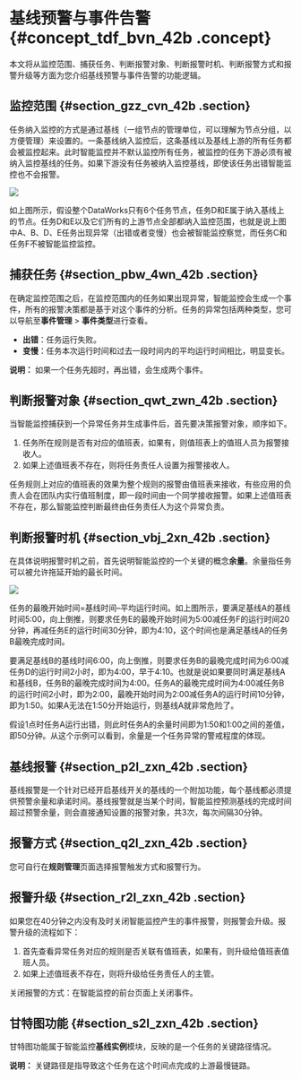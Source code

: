 # 基线预警与事件告警 {#concept_tdf_bvn_42b .concept}

本文将从监控范围、捕获任务、判断报警对象、判断报警时机、判断报警方式和报警升级等方面为您介绍基线预警与事件告警的功能逻辑。

## 监控范围 {#section_gzz_cvn_42b .section}

任务纳入监控的方式是通过基线（一组节点的管理单位，可以理解为节点分组，以方便管理）来设置的。一条基线纳入监控后，这条基线以及基线上游的所有任务都会被监控起来。此时智能监控并不默认监控所有任务，被监控的任务下游必须有被纳入监控基线的任务。如果下游没有任务被纳入监控基线，即使该任务出错智能监控也不会报警。

![](http://static-aliyun-doc.oss-cn-hangzhou.aliyuncs.com/assets/img/16366/15481779357435_zh-CN.png)

如上图所示，假设整个DataWorks只有6个任务节点，任务D和E属于纳入基线上的节点。任务D和E以及它们所有的上游节点全部都纳入监控范围，也就是说上图中A、B、D、E任务出现异常（出错或者变慢）也会被智能监控察觉，而任务C和任务F不被智能监控监控。

## 捕获任务 {#section_pbw_4wn_42b .section}

在确定监控范围之后，在监控范围内的任务如果出现异常，智能监控会生成一个事件，所有的报警决策都是基于对这个事件的分析。任务的异常包括两种类型，您可以导航至**事件管理** \> **事件类型**进行查看。

-   **出错**：任务运行失败。
-   **变慢**：任务本次运行时间和过去一段时间内的平均运行时间相比，明显变长。

**说明：** 如果一个任务先超时，再出错，会生成两个事件。

## 判断报警对象 {#section_qwt_zwn_42b .section}

当智能监控捕获到一个异常任务并生成事件后，首先要决策报警对象，顺序如下。

1.  任务所在规则是否有对应的值班表，如果有，则值班表上的值班人员为报警接收人。
2.  如果上述值班表不存在，则将任务责任人设置为报警接收人。

任务规则上对应的值班表的效果为整个规则的报警由值班表来接收，有些应用的负责人会在团队内实行值班制度，即一段时间由一个同学接收报警。如果上述值班表不存在，那么智能监控判断最终由任务责任人为这个异常负责。

## 判断报警时机 {#section_vbj_2xn_42b .section}

在具体说明报警时机之前，首先说明智能监控的一个关键的概念**余量**。余量指任务可以被允许拖延开始的最长时间。

![](http://static-aliyun-doc.oss-cn-hangzhou.aliyuncs.com/assets/img/16366/15481779357438_zh-CN.png)

任务的最晚开始时间=基线时间–平均运行时间。如上图所示，要满足基线A的基线时间5:00，向上倒推，则要求任务E的最晚开始时间为5:00减任务F的运行时间20分钟，再减任务E的运行时间30分钟，即为4:10，这个时间也是满足基线A的任务B最晚完成时间。

要满足基线B的基线时间6:00，向上倒推，则要求任务B的最晚完成时间为6:00减任务D的运行时间2小时，即为4:00，早于4:10。也就是说如果要同时满足基线A和基线B，任务B的最晚完成时间为4:00。任务A的最晚完成时间为4:00减任务B的运行时间2小时，即为2:00，最晚开始时间为2:00减任务A的运行时间10分钟，即为1:50。如果A无法在1:50分开始运行，则基线A就非常危险了。

假设1点时任务A运行出错，则此时任务A的余量时间即为1:50和1:00之间的差值，即50分钟。从这个示例可以看到，余量是一个任务异常的警戒程度的体现。

## 基线报警 {#section_p2l_zxn_42b .section}

基线报警是一个针对已经开启基线开关的基线的一个附加功能，每个基线都必须提供预警余量和承诺时间。基线报警就是当某个时间，智能监控预测基线的完成时间超过预警余量，则会直接通知设置的报警对象，共3次，每次间隔30分钟。

## 报警方式 {#section_q2l_zxn_42b .section}

您可自行在**规则管理**页面选择报警触发方式和报警行为。

## 报警升级 {#section_r2l_zxn_42b .section}

如果您在40分钟之内没有及时关闭智能监控产生的事件报警，则报警会升级。报警升级的流程如下：

1.  首先查看异常任务对应的规则是否关联有值班表，如果有，则升级给值班表值班人员。
2.  如果上述值班表不存在，则将升级给任务责任人的主管。

关闭报警的方式：在智能监控的前台页面上关闭事件。

## 甘特图功能 {#section_s2l_zxn_42b .section}

甘特图功能属于智能监控**基线实例**模块，反映的是一个任务的关键路径情况。

**说明：** 关键路径是指导致这个任务在这个时间点完成的上游最慢链路。


